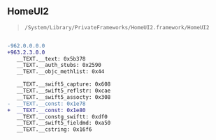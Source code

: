 ## HomeUI2

> `/System/Library/PrivateFrameworks/HomeUI2.framework/HomeUI2`

```diff

-962.0.0.0.0
+963.2.3.0.0
   __TEXT.__text: 0x5b378
   __TEXT.__auth_stubs: 0x2590
   __TEXT.__objc_methlist: 0x44

   __TEXT.__swift5_capture: 0x608
   __TEXT.__swift5_reflstr: 0xcae
   __TEXT.__swift5_assocty: 0x308
-  __TEXT.__const: 0x1e78
+  __TEXT.__const: 0x1e80
   __TEXT.__constg_swiftt: 0xdf0
   __TEXT.__swift5_fieldmd: 0xa50
   __TEXT.__cstring: 0x16f6

```
